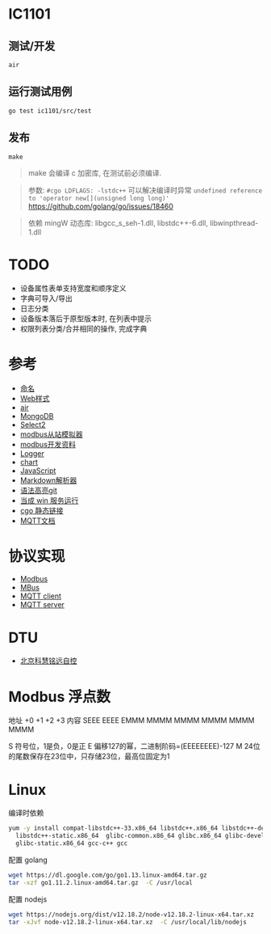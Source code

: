 # IC1101


## 测试/开发

`air`

## 运行测试用例

`go test ic1101/src/test`

## 发布

`make`

> make 会编译 c 加密库, 在测试前必须编译.

> 参数: `#cgo LDFLAGS: -lstdc++` 可以解决编译时异常
  `undefined reference to 'operator new[](unsigned long long)'`
  https://github.com/golang/go/issues/18460
  
> 依赖 mingW 动态库:
  libgcc_s_seh-1.dll, libstdc++-6.dll, libwinpthread-1.dll


# TODO

* 设备属性表单支持宽度和顺序定义
* 字典可导入/导出
* 日志分类
* 设备版本落后于原型版本时, 在列表中提示
* 权限列表分类/合并相同的操作, 完成字典


# 参考

* [命名](ttps://www.universeguide.com/galaxy/ic1101)
* [Web样式](https://purecss.io/layouts/)
* [air](https://github.com/cosmtrek/air)
* [MongoDB](https://docs.mongodb.com/manual/reference/method/db.collection.insertOne/)
* [Select2](https://select2.org/data-sources/ajax)
* [modbus从站模拟器](https://www.modbusdriver.com/diagslave.html)
* [modbus开发资料](http://www.dalescott.net/modbus-development/)
* [Logger](https://godoc.org/go.uber.org/zap)
* [chart](https://github.com/apache/incubator-echarts)
* [JavaScript](https://github.com/dop251/goja)
* [Markdown解析器](https://github.com/markdown-it/markdown-it)
* [语法高亮](https://prismjs.com/)[git](https://github.com/PrismJS/prism)
* [当成 win 服务运行](http://nssm.cc/download)
* [cgo 静态链接](https://blog.madewithdrew.com/post/statically-linking-c-to-go/)
* [MQTT文档](https://mcxiaoke.gitbooks.io/mqtt-cn/content/mqtt/01-Introduction.html)


# 协议实现

* [Modbus](github.com/yanmingsohu/modbus)
* [MBus](https://github.com/karl-gustav/ams-han)
* [MQTT client](https://github.com/eclipse/paho.mqtt.golang)
* [MQTT server](https://github.com/VolantMQ/volantmq)


# DTU

* [北京科慧铭远自控](http://www.msi-automation.com/jishuzhichi.html)


# Modbus 浮点数

地址    +0          +1           +2           +3
内容    SEEE EEEE   EMMM MMMM    MMMM MMMM    MMMM MMMM
 
S   符号位，1是负，0是正
E   偏移127的幂，二进制阶码=(EEEEEEEE)-127
M   24位的尾数保存在23位中，只存储23位，最高位固定为1


# Linux

编译时依赖

```sh
yum -y install compat-libstdc++-33.x86_64 libstdc++.x86_64 libstdc++-devel.x86_64\
  libstdc++-static.x86_64  glibc-common.x86_64 glibc.x86_64 glibc-devel.x86_64\
  glibc-static.x86_64 gcc-c++ gcc
```

配置 golang

```sh
wget https://dl.google.com/go/go1.13.linux-amd64.tar.gz
tar -xzf go1.11.2.linux-amd64.tar.gz  -C /usr/local 
```

配置 nodejs

```sh
wget https://nodejs.org/dist/v12.18.2/node-v12.18.2-linux-x64.tar.xz
tar -xJvf node-v12.18.2-linux-x64.tar.xz  -C /usr/local/lib/nodejs 
```
